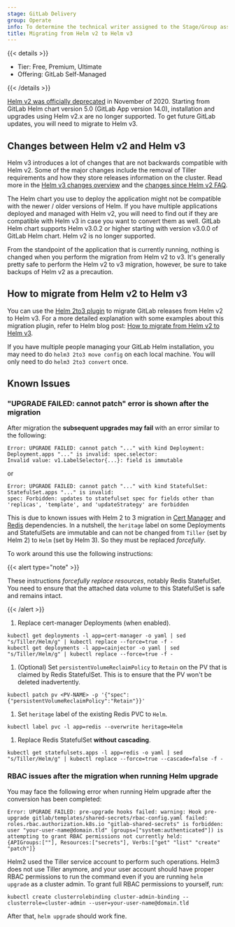```yaml
---
stage: GitLab Delivery
group: Operate
info: To determine the technical writer assigned to the Stage/Group associated with this page, see https://handbook.gitlab.com/handbook/product/ux/technical-writing/#assignments
title: Migrating from Helm v2 to Helm v3
---
```


{{< details >}}

- Tier: Free, Premium, Ultimate
- Offering: GitLab Self-Managed

{{< /details >}}

[Helm v2 was officially deprecated](https://helm.sh/blog/helm-v2-deprecation-timeline/) in November of 2020. Starting from GitLab Helm chart version 5.0 (GitLab App version 14.0), installation and upgrades using Helm v2.x are no longer supported. To get
future GitLab updates, you will need to migrate to Helm v3.

## Changes between Helm v2 and Helm v3

Helm v3 introduces a lot of changes that are not backwards compatible with Helm v2. Some of the major changes include the removal of Tiller requirements and how they store releases information on the cluster. Read more in the [Helm v3 changes overview](https://helm.sh/docs/topics/v2_v3_migration/#overview-of-helm-3-changes) and the [changes since Helm v2 FAQ](https://helm.sh/docs/faq/changes_since_helm2/).

The Helm chart you use to deploy the application might not be compatible with the newer / older versions of Helm. If you have multiple applications deployed and managed with Helm v2, you will need to find out if they are compatible with Helm v3 in case you want to convert them as well. GitLab Helm chart supports Helm v3.0.2 or higher starting with version v3.0.0 of GitLab Helm chart. Helm v2 is no longer supported.

From the standpoint of the application that is currently running, nothing is changed when you perform the migration from Helm v2 to v3. It's generally pretty safe to perform the Helm v2 to v3 migration, however, be sure to take backups of Helm v2 as a precaution.

## How to migrate from Helm v2 to Helm v3

You can use the [Helm 2to3 plugin](https://github.com/helm/helm-2to3) to migrate GitLab releases from
Helm v2 to Helm v3. For a more detailed explanation with some examples about this migration plugin, refer to Helm blog post:
[How to migrate from Helm v2 to Helm v3](https://helm.sh/blog/migrate-from-helm-v2-to-helm-v3/).

If you have multiple people managing your GitLab Helm installation, you may need to do `helm3 2to3 move config` on each local machine. You will only need to do `helm3 2to3 convert` once.

## Known Issues

### "UPGRADE FAILED: cannot patch" error is shown after the migration

After migration the **subsequent upgrades may fail** with an error similar to the following:

```shell
Error: UPGRADE FAILED: cannot patch "..." with kind Deployment: Deployment.apps "..." is invalid: spec.selector:
Invalid value: v1.LabelSelector{...}: field is immutable
```

or

```shell
Error: UPGRADE FAILED: cannot patch "..." with kind StatefulSet: StatefulSet.apps "..." is invalid:
spec: Forbidden: updates to statefulset spec for fields other than 'replicas', 'template', and 'updateStrategy' are forbidden
```

This is due to known issues with Helm 2 to 3 migration in [Cert Manager](https://github.com/jetstack/cert-manager/issues/2451)
and [Redis](https://github.com/bitnami/charts/issues/3482) dependencies. In a nutshell, the `heritage` label
on some Deployments and StatefulSets are immutable and can not be changed from `Tiller` (set by Helm 2) to `Helm`
(set by Helm 3). So they must be replaced _forcefully_.

To work around this use the following instructions:

{{< alert type="note" >}}

These instructions _forcefully replace resources_, notably Redis StatefulSet.
You need to ensure that the attached data volume to this StatefulSet is safe and remains intact.

{{< /alert >}}

1. Replace cert-manager Deployments (when enabled).

```shell
kubectl get deployments -l app=cert-manager -o yaml | sed "s/Tiller/Helm/g" | kubectl replace --force=true -f -
kubectl get deployments -l app=cainjector -o yaml | sed "s/Tiller/Helm/g" | kubectl replace --force=true -f -
```

1. (Optional) Set `persistentVolumeReclaimPolicy` to `Retain` on the PV that is claimed by Redis StatefulSet.
   This is to ensure that the PV won't be deleted inadvertently.

```shell
kubectl patch pv <PV-NAME> -p '{"spec":{"persistentVolumeReclaimPolicy":"Retain"}}'
```

1. Set `heritage` label of the existing Redis PVC to `Helm`.

```shell
kubectl label pvc -l app=redis --overwrite heritage=Helm
```

1. Replace Redis StatefulSet **without cascading**.

```shell
kubectl get statefulsets.apps -l app=redis -o yaml | sed "s/Tiller/Helm/g" | kubectl replace --force=true --cascade=false -f -
```

### RBAC issues after the migration when running Helm upgrade

You may face the following error when running Helm upgrade after the conversion has been completed:

```shell
Error: UPGRADE FAILED: pre-upgrade hooks failed: warning: Hook pre-upgrade gitlab/templates/shared-secrets/rbac-config.yaml failed: roles.rbac.authorization.k8s.io "gitlab-shared-secrets" is forbidden: user "your-user-name@domain.tld" (groups=["system:authenticated"]) is attempting to grant RBAC permissions not currently held:
{APIGroups:[""], Resources:["secrets"], Verbs:["get" "list" "create" "patch"]}
```

Helm2 used the Tiller service account to perform such operations. Helm3 does not use Tiller anymore, and your user account should have proper RBAC permissions to run the command even if you are running `helm upgrade` as a cluster admin. To grant full RBAC permissions to yourself, run:

```shell
kubectl create clusterrolebinding cluster-admin-binding --clusterrole=cluster-admin --user=your-user-name@domain.tld
```

After that, `helm upgrade` should work fine.
